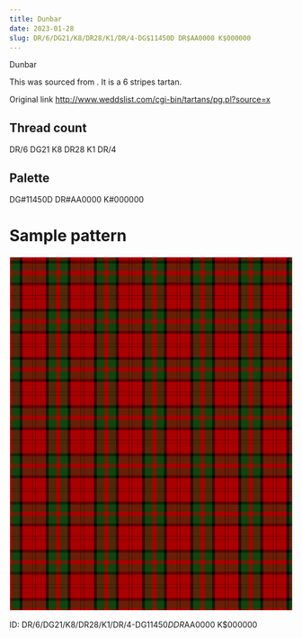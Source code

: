 ```yaml
---
title: Dunbar
date: 2023-01-28
slug: DR/6/DG21/K8/DR28/K1/DR/4-DG$11450D DR$AA0000 K$000000
---
```

Dunbar

This was sourced from <no value>.  It is a 6 stripes tartan.

Original link http://www.weddslist.com/cgi-bin/tartans/pg.pl?source=x

## Thread count
DR/6 DG21 K8 DR28 K1 DR/4

## Palette
DG#11450D DR#AA0000 K#000000

# Sample pattern

![Tartan detail](tartan.png "DR/6 DG21 K8 DR28 K1 DR/4 tartan")

ID: DR/6/DG21/K8/DR28/K1/DR/4-DG$11450D DR$AA0000 K$000000